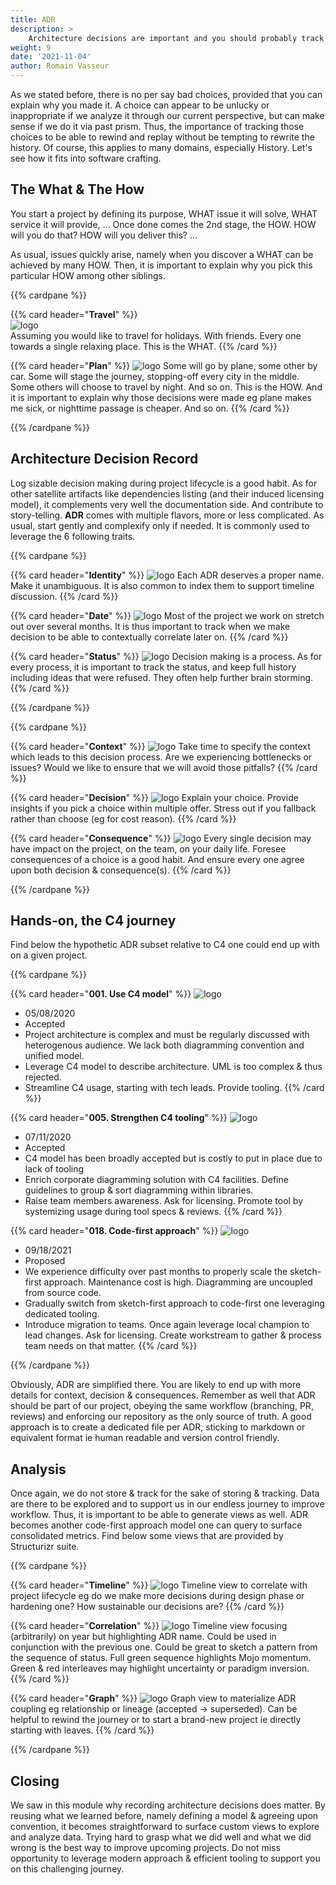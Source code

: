 ```yaml
---
title: ADR
description: >
    Architecture decisions are important and you should probably track them. 
weight: 9
date: '2021-11-04'
author: Romain Vasseur
---
```


As we stated before, there is no per say bad choices, provided that you can explain why you made it.
A choice can appear to be unlucky or inappropriate if we analyze it through our current perspective, but can make sense if we do it via past prism.
Thus, the importance of tracking those choices to be able to rewind and replay without be tempting to rewrite the history.
Of course, this applies to many domains, especially History. Let's see how it fits into software crafting.

## The What & The How

You start a project by defining its purpose, WHAT issue it will solve, WHAT service it will provide, ...
Once done comes the 2nd stage, the HOW. HOW will you do that? HOW will you deliver this? ...

As usual, issues quickly arise, namely when you discover a WHAT can be achieved by many HOW.
​​​​​​​Then, it is important to explain why you pick this particular HOW among other siblings. ​​​​​

{{% cardpane %}}

{{% card header="**Travel**" %}}  
![logo](/assets/adr/travel.jpg)  
Assuming you would like to travel for holidays. With friends. Every one towards a single relaxing place. This is the WHAT.
{{% /card %}}

{{% card header="**Plan**" %}}
![logo](/assets/adr/plan.jpg)
Some will go by plane, some other by car. Some will stage the journey, stopping-off every city in the middle. Some others will choose to travel by night. And so on. This is the HOW.
And it is important to explain why those decisions were made eg plane makes me sick, or nighttime passage is cheaper. And so on. 
{{% /card %}}

{{% /cardpane %}}

## Architecture Decision Record

Log sizable decision making during project lifecycle is a good habit. As for other satellite artifacts like dependencies listing (and their induced licensing model), it complements very well the documentation side. And contribute to story-telling. **ADR** comes with multiple flavors, more or less complicated. As usual, start gently and complexify only if needed. It is commonly used to leverage the 6 following traits.

{{% cardpane %}}

{{% card header="**Identity**" %}}
![logo](/assets/adr/identity.jpg)
Each ADR deserves a proper name. Make it unambiguous. It is also common to index them to support timeline discussion.
{{% /card %}}

{{% card header="**Date**" %}}
![logo](/assets/adr/date.jpg)
Most of the project we work on stretch out over several months. It is thus important to track when we make decision to be able to contextually correlate later on.
{{% /card %}}

{{% card header="**Status**" %}}
![logo](/assets/adr/status.jpg)
Decision making is a process. As for every process, it is important to track the status, and keep full history including ideas that were refused. They often help further brain storming.
{{% /card %}}

{{% /cardpane %}}

{{% cardpane %}}

{{% card header="**Context**" %}}
![logo](/assets/adr/context.jpg)
Take time to specify the context which leads to this decision process. Are we experiencing bottlenecks or issues? Would we like to ensure that we will avoid those pitfalls? 
{{% /card %}}

{{% card header="**Decision**" %}}
![logo](/assets/adr/decision.jpg)
Explain your choice. Provide insights if you pick a choice within multiple offer. Stress out if you fallback rather than choose (eg for cost reason).
{{% /card %}}

{{% card header="**Consequence**" %}}
![logo](/assets/adr/consequence.jpg)
Every single decision may have impact on the project, on the team, on your daily life. Foresee consequences of a choice is a good habit. And ensure every one agree upon both decision & consequence(s).
{{% /card %}}

{{% /cardpane %}}

## Hands-on, the C4 journey

Find below the hypothetic ADR subset relative to C4 one could end up with on a given project. 

{{% cardpane %}}

{{% card header="**001. Use C4 model**" %}}
![logo](/assets/adr/001.jpg)
* 05/08/2020
* Accepted
* Project architecture is complex and must be regularly discussed with heterogenous audience. We lack both diagramming convention and unified model.
* Leverage C4 model to describe architecture. UML is too complex & thus rejected.
* Streamline C4 usage, starting with tech leads. Provide tooling.
{{% /card %}}

{{% card header="**005. Strengthen C4 tooling**" %}}
![logo](/assets/adr/005.jpg)
* 07/11/2020
* Accepted
* C4 model has been broadly accepted but is costly to put in place due to lack of tooling
* Enrich corporate diagramming solution with C4 facilities. Define guidelines to group & sort diagramming within libraries. 
* Raise team members awareness. Ask for licensing. Promote tool by systemizing usage during tool specs & reviews.
{{% /card %}}

{{% card header="**018. Code-first approach**" %}}
![logo](/assets/adr/018.jpg)
* 09/18/2021
* Proposed
* We experience difficulty over past months to properly scale the sketch-first approach. Maintenance cost is high. Diagramming are uncoupled from source code.
* Gradually switch from sketch-first approach to code-first one leveraging dedicated tooling.
* Introduce migration to teams. Once again leverage local champion to lead changes. Ask for licensing. Create workstream to gather & process team needs on that matter.
{{% /card %}}

{{% /cardpane %}}

Obviously, ADR are simplified there. You are likely to end up with more details for context, decision & consequences. Remember as well that ADR should be part of our project, obeying the same workflow (branching, PR, reviews) and enforcing our repository as the only source of truth. ​​​​​​​A good approach is to create a dedicated file per ADR, sticking to markdown or equivalent format ie human readable and version control friendly.

## Analysis

Once again, we do not store & track for the sake of storing & tracking. Data are there to be explored and to support us in our endless journey to improve workflow. Thus, it is important to be able to generate views as well. ADR becomes another code-first approach model one can query to surface consolidated metrics. Find below some views that are provided by Structurizr suite.

{{% cardpane %}}

{{% card header="**Timeline**" %}}
![logo](/assets/adr/timeline.png)
Timeline view to correlate with project lifecycle eg do we make more decisions during design phase or hardening one? How sustainable our decisions are?
{{% /card %}}

{{% card header="**Correlation**" %}}
![logo](/assets/adr/correlation.png)
Timeline view focusing (arbitrarily) on year but highlighting ADR name. Could be used in conjunction with the previous one. Could be great to sketch a pattern from the sequence of status. Full green sequence highlights Mojo momentum. Green & red interleaves may highlight uncertainty or paradigm inversion.  
{{% /card %}}

{{% card header="**Graph**" %}}
![logo](/assets/adr/graph.png)
Graph view to materialize ADR coupling eg relationship or lineage (accepted -> superseded). Can be helpful to rewind the journey or to start a brand-new project ie directly starting with leaves.
{{% /card %}}

{{% /cardpane %}}

## Closing

We saw in this module why recording architecture decisions does matter.
By reusing what we learned before, namely defining a model & agreeing upon convention, it becomes straightforward to surface custom views to explore and analyze data. Trying hard to grasp what we did well and what we did wrong is the best way to improve upcoming projects. Do not miss opportunity to leverage modern approach & efficient tooling to support you on this challenging journey.